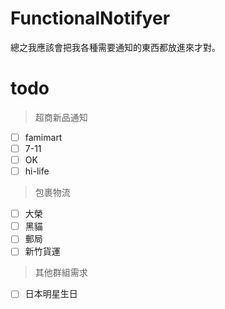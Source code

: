 # FunctionalNotifyer

總之我應該會把我各種需要通知的東西都放進來才對。

# todo
> 超商新品通知
- [ ] famimart
- [ ] 7-11
- [ ] OK
- [ ] hi-life
> 包裹物流
- [ ] 大榮
- [ ] 黑貓
- [ ] 郵局
- [ ] 新竹貨運
> 其他群組需求
- [ ] 日本明星生日
